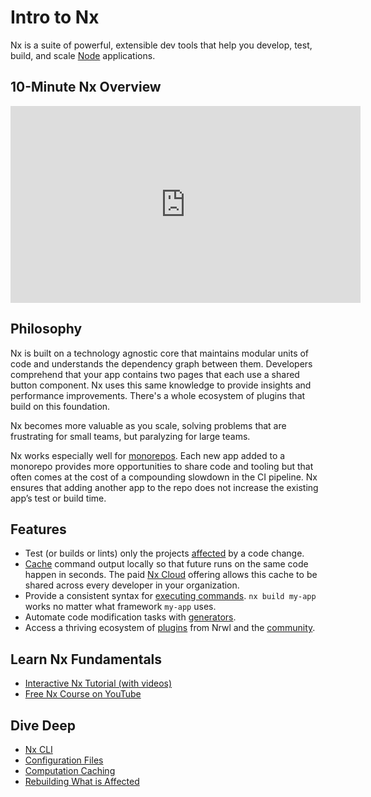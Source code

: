 # Intro to Nx

Nx is a suite of powerful, extensible dev tools that help you develop, test, build, and scale [Node](/{{framework}}/node/overview) applications.

## 10-Minute Nx Overview

<iframe width="560" height="315" src="https://www.youtube.com/embed/cXOkmOy-8dk" frameborder="0" allow="accelerometer; autoplay; clipboard-write; encrypted-media; gyroscope; picture-in-picture" allowfullscreen></iframe>

## Philosophy

Nx is built on a technology agnostic core that maintains modular units of code and understands the dependency graph between them. Developers comprehend that your app contains two pages that each use a shared button component. Nx uses this same knowledge to provide insights and performance improvements. There's a whole ecosystem of plugins that build on this foundation.

Nx becomes more valuable as you scale, solving problems that are frustrating for small teams, but paralyzing for large teams.

Nx works especially well for [monorepos](/{{framework}}/core-concepts/why-monorepos). Each new app added to a monorepo provides more opportunities to share code and tooling but that often comes at the cost of a compounding slowdown in the CI pipeline. Nx ensures that adding another app to the repo does not increase the existing app’s test or build time.

## Features

- Test (or builds or lints) only the projects [affected](/{{framework}}/cli/affected) by a code change.
- [Cache](/{{framework}}/core-concepts/computation-caching) command output locally so that future runs on the same code happen in seconds. The paid [Nx Cloud](https://nx.app) offering allows this cache to be shared across every developer in your organization.
- Provide a consistent syntax for [executing commands](/{{framework}}/executors/using-builders). `nx build my-app` works no matter what framework `my-app` uses.
- Automate code modification tasks with [generators](/{{framework}}/cli/affected).
- Access a thriving ecosystem of [plugins](/{{framework}}/generators/using-schematics) from Nrwl and the [community](/nx-community).

## Learn Nx Fundamentals

- [Interactive Nx Tutorial (with videos)](/{{framework}}/tutorial/01-create-application)
- [Free Nx Course on YouTube](https://www.youtube.com/watch?time_continue=49&v=2mYLe9Kp9VM&feature=emb_logo)

## Dive Deep

- [Nx CLI](/{{framework}}/getting-started/nx-cli)
- [Configuration Files](/{{framework}}/core-concepts/configuration)
- [Computation Caching](/{{framework}}/core-concepts/computation-caching)
- [Rebuilding What is Affected](/{{framework}}/core-concepts/affected)
